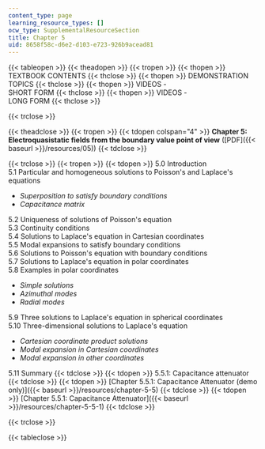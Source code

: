 ```yaml
---
content_type: page
learning_resource_types: []
ocw_type: SupplementalResourceSection
title: Chapter 5
uid: 8658f58c-d6e2-d103-e723-926b9acead81
---
```


{{< tableopen >}}
{{< theadopen >}}
{{< tropen >}}
{{< thopen >}}
TEXTBOOK CONTENTS
{{< thclose >}}
{{< thopen >}}
DEMONSTRATION TOPICS
{{< thclose >}}
{{< thopen >}}
VIDEOS -  
SHORT FORM
{{< thclose >}}
{{< thopen >}}
VIDEOS -  
LONG FORM
{{< thclose >}}

{{< trclose >}}

{{< theadclose >}}
{{< tropen >}}
{{< tdopen colspan="4" >}}
**Chapter 5: Electroquasistatic fields from the boundary value point of view** ([PDF]({{< baseurl >}}/resources/05))
{{< tdclose >}}

{{< trclose >}}
{{< tropen >}}
{{< tdopen >}}
5.0 Introduction  
5.1 Particular and homogeneous solutions to Poisson's and Laplace's equations

*   _Superposition to satisfy boundary conditions_
*   _Capacitance matrix_

5.2 Uniqueness of solutions of Poisson's equation  
5.3 Continuity conditions  
5.4 Solutions to Laplace's equation in Cartesian coordinates  
5.5 Modal expansions to satisfy boundary conditions  
5.6 Solutions to Poisson's equation with boundary conditions  
5.7 Solutions to Laplace's equation in polar coordinates  
5.8 Examples in polar coordinates

*   _Simple solutions_
*   _Azimuthal modes_
*   _Radial modes_

5.9 Three solutions to Laplace's equation in spherical coordinates  
5.10 Three-dimensional solutions to Laplace's equation

*   _Cartesian coordinate product solutions_
*   _Modal expansion in Cartesian coordinates_
*   _Modal expansion in other coordinates_

5.11 Summary
{{< tdclose >}}
{{< tdopen >}}
5.5.1: Capacitance attenuator
{{< tdclose >}}
{{< tdopen >}}
[Chapter 5.5.1: Capacitance Attenuator (demo only)]({{< baseurl >}}/resources/chapter-5-5)
{{< tdclose >}}
{{< tdopen >}}
[Chapter 5.5.1: Capacitance Attenuator]({{< baseurl >}}/resources/chapter-5-5-1)
{{< tdclose >}}

{{< trclose >}}

{{< tableclose >}}